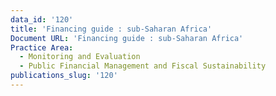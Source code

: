 ```yaml
---
data_id: '120'
title: 'Financing guide : sub-Saharan Africa'
Document URL: 'Financing guide : sub-Saharan Africa'
Practice Area:
  - Monitoring and Evaluation
  - Public Financial Management and Fiscal Sustainability
publications_slug: '120'
---
```

